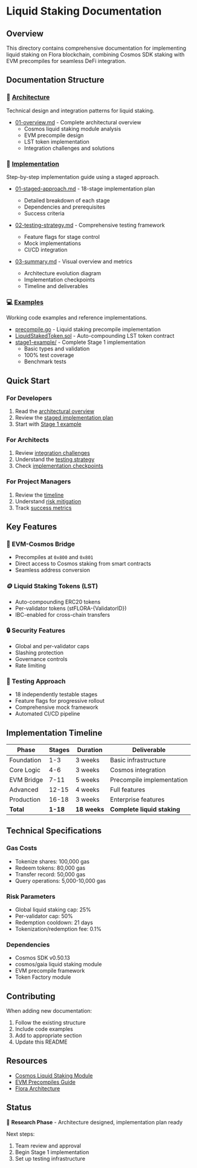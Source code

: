 # Liquid Staking Documentation

## Overview
This directory contains comprehensive documentation for implementing liquid staking on Flora blockchain, combining Cosmos SDK staking with EVM precompiles for seamless DeFi integration.

## Documentation Structure

### 📐 [Architecture](./architecture/)
Technical design and integration patterns for liquid staking.

- [01-overview.md](./architecture/01-overview.md) - Complete architectural overview
  - Cosmos liquid staking module analysis
  - EVM precompile design
  - LST token implementation
  - Integration challenges and solutions

### 🔨 [Implementation](./implementation/)
Step-by-step implementation guide using a staged approach.

- [01-staged-approach.md](./implementation/01-staged-approach.md) - 18-stage implementation plan
  - Detailed breakdown of each stage
  - Dependencies and prerequisites
  - Success criteria
  
- [02-testing-strategy.md](./implementation/02-testing-strategy.md) - Comprehensive testing framework
  - Feature flags for stage control
  - Mock implementations
  - CI/CD integration
  
- [03-summary.md](./implementation/03-summary.md) - Visual overview and metrics
  - Architecture evolution diagram
  - Implementation checkpoints
  - Timeline and deliverables

### 💻 [Examples](./examples/)
Working code examples and reference implementations.

- [precompile.go](./examples/precompile.go) - Liquid staking precompile implementation
- [LiquidStakedToken.sol](./examples/LiquidStakedToken.sol) - Auto-compounding LST token contract
- [stage1-example/](./examples/stage1-example/) - Complete Stage 1 implementation
  - Basic types and validation
  - 100% test coverage
  - Benchmark tests

## Quick Start

### For Developers
1. Read the [architectural overview](./architecture/01-overview.md)
2. Review the [staged implementation plan](./implementation/01-staged-approach.md)
3. Start with [Stage 1 example](./examples/stage1-example/)

### For Architects
1. Review [integration challenges](./architecture/01-overview.md#integration-challenges--solutions)
2. Understand the [testing strategy](./implementation/02-testing-strategy.md)
3. Check [implementation checkpoints](./implementation/03-summary.md#implementation-checkpoints)

### For Project Managers
1. Review the [timeline](./implementation/03-summary.md#timeline-summary)
2. Understand [risk mitigation](./implementation/03-summary.md#risk-mitigation)
3. Track [success metrics](./implementation/03-summary.md#success-metrics)

## Key Features

### 🌉 EVM-Cosmos Bridge
- Precompiles at `0x800` and `0x801`
- Direct access to Cosmos staking from smart contracts
- Seamless address conversion

### 🪙 Liquid Staking Tokens (LST)
- Auto-compounding ERC20 tokens
- Per-validator tokens (stFLORA-{ValidatorID})
- IBC-enabled for cross-chain transfers

### 🔒 Security Features
- Global and per-validator caps
- Slashing protection
- Governance controls
- Rate limiting

### 🧪 Testing Approach
- 18 independently testable stages
- Feature flags for progressive rollout
- Comprehensive mock framework
- Automated CI/CD pipeline

## Implementation Timeline

| Phase | Stages | Duration | Deliverable |
|-------|--------|----------|-------------|
| Foundation | 1-3 | 3 weeks | Basic infrastructure |
| Core Logic | 4-6 | 3 weeks | Cosmos integration |
| EVM Bridge | 7-11 | 5 weeks | Precompile implementation |
| Advanced | 12-15 | 4 weeks | Full features |
| Production | 16-18 | 3 weeks | Enterprise features |
| **Total** | **1-18** | **18 weeks** | **Complete liquid staking** |

## Technical Specifications

### Gas Costs
- Tokenize shares: 100,000 gas
- Redeem tokens: 80,000 gas  
- Transfer record: 50,000 gas
- Query operations: 5,000-10,000 gas

### Risk Parameters
- Global liquid staking cap: 25%
- Per-validator cap: 50%
- Redemption cooldown: 21 days
- Tokenization/redemption fee: 0.1%

### Dependencies
- Cosmos SDK v0.50.13
- cosmos/gaia liquid staking module
- EVM precompile framework
- Token Factory module

## Contributing

When adding new documentation:
1. Follow the existing structure
2. Include code examples
3. Add to appropriate section
4. Update this README

## Resources

- [Cosmos Liquid Staking Module](https://github.com/cosmos/gaia/tree/main/x/liquid)
- [EVM Precompiles Guide](https://docs.evmos.org/develop/smart-contracts/evm-extensions/precompiles)
- [Flora Architecture](../README.md)

## Status

🚧 **Research Phase** - Architecture designed, implementation plan ready

Next steps:
1. Team review and approval
2. Begin Stage 1 implementation
3. Set up testing infrastructure